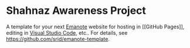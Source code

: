 # Shahnaz Awareness Project

A template for your next [Emanote] website for hosting in [[GitHub Pages]], editing in [Visual Studio Code](https://emanote.srid.ca/resources/vscode), etc.. For details, see https://github.com/srid/emanote-template.

[Emanote]: https://emanote.srid.ca/
